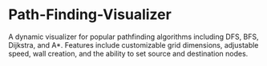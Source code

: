 # Path-Finding-Visualizer
A dynamic visualizer for popular pathfinding algorithms including DFS, BFS, Dijkstra, and A*. Features include customizable grid dimensions, adjustable speed, wall creation, and the ability to set source and destination nodes.
